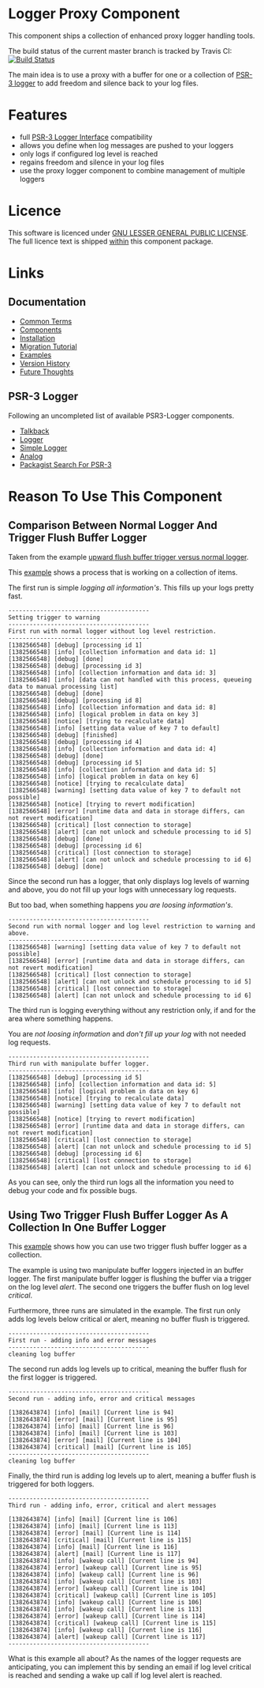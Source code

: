 # Logger Proxy Component

This component ships a collection of enhanced proxy logger handling tools.

The build status of the current master branch is tracked by Travis CI:
[![Build Status](https://travis-ci.org/stevleibelt/php_component_proxy_logger.png?branch=master)](http://travis-ci.org/stevleibelt/php_component_proxy_logger)

The main idea is to use a proxy with a buffer for one or a collection of [PSR-3 logger](https://github.com/php-fig/log) to add freedom and silence back to your log files.

# Features

* full [PSR-3 Logger Interface](https://github.com/php-fig/fig-standards/blob/master/accepted/PSR-3-logger-interface.md) compatibility
* allows you define when log messages are pushed to your loggers
* only logs if configured log level is reached
* regains freedom and silence in your log files
* use the proxy logger component to combine management of multiple loggers

# Licence

This software is licenced under [GNU LESSER GENERAL PUBLIC LICENSE](https://www.gnu.org/copyleft/lesser.html).
The full licence text is shipped [within](https://github.com/stevleibelt/php_component_proxy_logger/blob/master/LICENSE) this component package.

# Links

## Documentation

* [Common Terms](https://github.com/stevleibelt/php_component_proxy_logger/blob/master/documentation/CommonTerms.md)
* [Components](https://github.com/stevleibelt/php_component_proxy_logger/blob/master/documentation/Components.md)
* [Installation](https://github.com/stevleibelt/php_component_proxy_logger/blob/master/documentation/Installation.md)
* [Migration Tutorial](https://github.com/stevleibelt/php_component_proxy_logger/blob/master/documentation/MigrationTutorial.md)
* [Examples](https://github.com/stevleibelt/php_component_proxy_logger/blob/master/documentation/Examples.md)
* [Version History](https://github.com/stevleibelt/php_component_proxy_logger/blob/master/documentation/VersionHistory.md)
* [Future Thoughts](https://github.com/stevleibelt/php_component_proxy_logger/blob/master/documentation/FutureThoughts.md)

## PSR-3 Logger

Following an uncompleted list of available PSR3-Logger components.

* [Talkback](https://github.com/chrisnoden/talkback)
* [Logger](https://github.com/geoffroy-aubry/Logger)
* [Simple Logger](https://github.com/fguillot/simpleLogger)
* [Analog](https://github.com/jbroadway/analog)
* [Packagist Search For PSR-3](https://packagist.org/search/?tags=psr-3)

# Reason To Use This Component

## Comparison Between Normal Logger And Trigger Flush Buffer Logger

Taken from the example [upward flush buffer trigger versus normal logger](https://github.com/stevleibelt/php_component_proxy_logger/blob/master/examples/Example/ManipulateBufferLogger/ExampleWithUpwardFlushBufferTriggerVersusNormalLogger.php).

This [example](https://github.com/stevleibelt/php_component_proxy_logger/blob/master/examples/Example) shows a process that is working on a collection of items.

The first run is simple *logging all information's*. This fills up your logs pretty fast.

```shell
----------------------------------------
Setting trigger to warning
----------------------------------------
First run with normal logger without log level restriction.
----------------------------------------
[1382566548] [debug] [processing id 1]
[1382566548] [info] [collection information and data id: 1]
[1382566548] [debug] [done]
[1382566548] [debug] [processing id 3]
[1382566548] [info] [collection information and data id: 3]
[1382566548] [info] [data can not handled with this process, queueing data to manual processing list]
[1382566548] [debug] [done]
[1382566548] [debug] [processing id 8]
[1382566548] [info] [collection information and data id: 8]
[1382566548] [info] [logical problem in data on key 3]
[1382566548] [notice] [trying to recalculate data]
[1382566548] [info] [setting data value of key 7 to default]
[1382566548] [debug] [finished]
[1382566548] [debug] [processing id 4]
[1382566548] [info] [collection information and data id: 4]
[1382566548] [debug] [done]
[1382566548] [debug] [processing id 5]
[1382566548] [info] [collection information and data id: 5]
[1382566548] [info] [logical problem in data on key 6]
[1382566548] [notice] [trying to recalculate data]
[1382566548] [warning] [setting data value of key 7 to default not possible]
[1382566548] [notice] [trying to revert modification]
[1382566548] [error] [runtime data and data in storage differs, can not revert modification]
[1382566548] [critical] [lost connection to storage]
[1382566548] [alert] [can not unlock and schedule processing to id 5]
[1382566548] [debug] [done]
[1382566548] [debug] [processing id 6]
[1382566548] [critical] [lost connection to storage]
[1382566548] [alert] [can not unlock and schedule processing to id 6]
[1382566548] [debug] [done]
```

Since the second run has a logger, that only displays log levels of warning and above, you do not fill up your logs with unnecessary log requests.

But too bad, when something happens *you are loosing information's*.

```shell
----------------------------------------
Second run with normal logger and log level restriction to warning and above.
----------------------------------------
[1382566548] [warning] [setting data value of key 7 to default not possible]
[1382566548] [error] [runtime data and data in storage differs, can not revert modification]
[1382566548] [critical] [lost connection to storage]
[1382566548] [alert] [can not unlock and schedule processing to id 5]
[1382566548] [critical] [lost connection to storage]
[1382566548] [alert] [can not unlock and schedule processing to id 6]
```

The third run is logging everything without any restriction only, if and for the area where something happens.

You are *not loosing information* and *don't fill up your log* with not needed log requests.

```shell
----------------------------------------
Third run with manipulate buffer logger.
----------------------------------------
[1382566548] [debug] [processing id 5]
[1382566548] [info] [collection information and data id: 5]
[1382566548] [info] [logical problem in data on key 6]
[1382566548] [notice] [trying to recalculate data]
[1382566548] [warning] [setting data value of key 7 to default not possible]
[1382566548] [notice] [trying to revert modification]
[1382566548] [error] [runtime data and data in storage differs, can not revert modification]
[1382566548] [critical] [lost connection to storage]
[1382566548] [alert] [can not unlock and schedule processing to id 5]
[1382566548] [debug] [processing id 6]
[1382566548] [critical] [lost connection to storage]
[1382566548] [alert] [can not unlock and schedule processing to id 6]
```

As you can see, only the third run logs all the information you need to debug your code and fix possible bugs.

## Using Two Trigger Flush Buffer Logger As A Collection In One Buffer Logger

This [example](https://github.com/stevleibelt/php_component_proxy_logger/blob/master/examples/Example/ManipulateBufferLogger/ExampleWithTwoManipulateBufferLoggerInOneBufferLogger.php) shows how you can use two trigger flush buffer logger as a collection.

The example is using two manipulate buffer loggers injected in an buffer logger.
The first manipulate buffer logger is flushing the buffer via a trigger on the log level *alert*.
The second one triggers the buffer flush on log level *critical*.

Furthermore, three runs are simulated in the example. The first run only adds log levels below critical or alert, meaning no buffer flush is triggered.

```shell
----------------------------------------
First run - adding info and error messages
----------------------------------------
cleaning log buffer
```

The second run adds log levels up to critical, meaning the buffer flush for the first logger is triggered.

```shell
----------------------------------------
Second run - adding info, error and critical messages

[1382643874] [info] [mail] [Current line is 94]
[1382643874] [error] [mail] [Current line is 95]
[1382643874] [info] [mail] [Current line is 96]
[1382643874] [info] [mail] [Current line is 103]
[1382643874] [error] [mail] [Current line is 104]
[1382643874] [critical] [mail] [Current line is 105]
----------------------------------------
cleaning log buffer
```
Finally, the third run is adding log levels up to alert, meaning a buffer flush is triggered for both loggers.

```shell
----------------------------------------
Third run - adding info, error, critical and alert messages

[1382643874] [info] [mail] [Current line is 106]
[1382643874] [info] [mail] [Current line is 113]
[1382643874] [error] [mail] [Current line is 114]
[1382643874] [critical] [mail] [Current line is 115]
[1382643874] [info] [mail] [Current line is 116]
[1382643874] [alert] [mail] [Current line is 117]
[1382643874] [info] [wakeup call] [Current line is 94]
[1382643874] [error] [wakeup call] [Current line is 95]
[1382643874] [info] [wakeup call] [Current line is 96]
[1382643874] [info] [wakeup call] [Current line is 103]
[1382643874] [error] [wakeup call] [Current line is 104]
[1382643874] [critical] [wakeup call] [Current line is 105]
[1382643874] [info] [wakeup call] [Current line is 106]
[1382643874] [info] [wakeup call] [Current line is 113]
[1382643874] [error] [wakeup call] [Current line is 114]
[1382643874] [critical] [wakeup call] [Current line is 115]
[1382643874] [info] [wakeup call] [Current line is 116]
[1382643874] [alert] [wakeup call] [Current line is 117]
----------------------------------------
```

What is this example all about? As the names of the logger requests are anticipating, you can implement this by sending an email if log level critical is reached and sending a wake up call if log level alert is reached.
